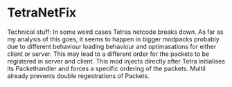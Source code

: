 # TetraNetFix


Technical stuff: 
In some weird cases Tetras netcode breaks down.
As far as my analysis of this goes, it seems to happen in bigger modpacks probably due to different behaviour loading behaviour and optimasations for either client or server.
This may lead to a different order for the packets to be registered in server and client.
This mod injects directly after Tetra initialises its Packethandler and forces a specific ordering of the packets.
Multil already prevents double regestrations of Packets.
